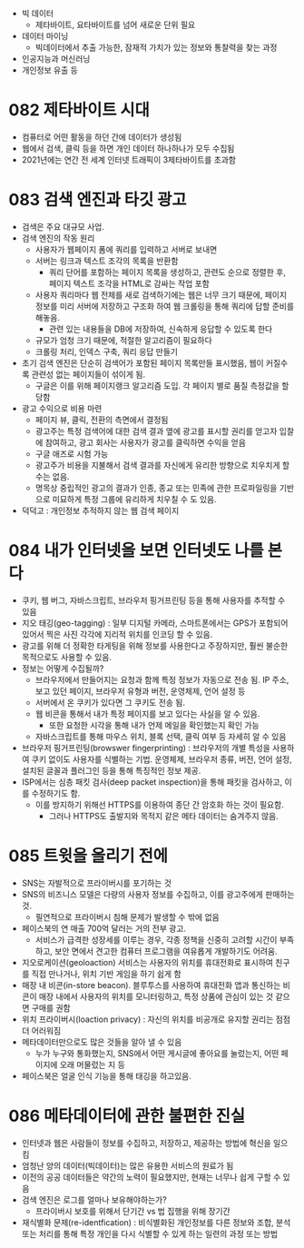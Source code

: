 - 빅 데이터
    - 제타바이트, 요타바이트를 넘어 새로운 단위 필요
- 데이터 마이닝
    - 빅데이터에서 추출 가능한, 잠재적 가치가 있는 정보와 통찰력을 찾는 과정
- 인공지능과 머신러닝
- 개인정보 유출 등

# 082 제타바이트 시대

- 컴퓨터로 어떤 활동을 하던 간에 데이터가 생성됨
- 웹에서 검색, 클릭 등을 하면 개인 데이터 하나하나가 모두 수집됨
- 2021년에는 연간 전 세계 인터넷 트래픽이 3제타바이트를 초과함

# 083 검색 엔진과 타깃 광고

- 검색은 주요 대규모 사업.
- 검색 엔진의 작동 원리
    - 사용자가 웹페이지 폼에 쿼리를 입력하고 서버로 보내면
    - 서버는 링크과 텍스트 조각의 목록을 반환함
        - 쿼리 단어를 포함하는 페이지 목록을 생성하고, 관련도 순으로 정렬한 후, 페이지 텍스트 조각을 HTML로 감싸는 작업 포함
    - 사용자 쿼리마다 웹 전체를 새로 검색하기에는 웹은 너무 크기 때문에, 페이지 정보를 미리 서버에 저장하고 구조화 하여 웹 크롤링을 통해 쿼리에 답할 준비를 해놓음.
        - 관련 있는 내용들을 DB에 저장하여, 신속하게 응답할 수 있도록 한다
    - 규모가 엄청 크기 때문에, 적절한 알고리즘이 필요하다
    - 크롤링 처리, 인덱스 구축, 쿼리 응답 만들기
- 초기 검색 엔진은 단순히 검색어가 포함된 페이지 목록만들 표시했음, 웹이 커질수록 관련성 없는 페이지들이 섞이게 됨.
    - 구글은 이를 위해 페이지랭크 알고리즘 도입. 각 페이지 별로 품질 측정값을 할당함
- 광고 수익으로 비용 마련
    - 페이지 뷰, 클릭, 전환의 측면에서 결정됨
    - 광고주는 특정 검색어에 대한 검색 결과 옆에 광고를 표시할 권리를 얻고자 입찰에 참여하고, 광고 회사는 사용자가 광고를 클릭하면 수익을 얻음
    - 구글 애즈로 시험 가능
    - 광고주가 비용을 지불해서 검색 결과를 자신에게 유리한 방향으로 치우치게 할 수는 없음.
    - 명목상 중립적인 광고의 결과가 인종, 종교 또는 민족에 관한 프로파일링을 기반으로 미묘하게 특정 그룹에 유리하게 치우칠 수 도 있음.
- 덕덕고 : 개인정보 추적하지 않는 웹 검색 페이지

# 084 내가 인터넷을 보면 인터넷도 나를 본다

- 쿠키, 웹 버그, 자바스크립트, 브라우저 핑거프린팅 등을 통해 사용자를 추적할 수 있음
- 지오 태깅(geo-tagging) : 일부 디지털 카메라, 스마트폰에서는 GPS가 포함되어있어서 찍은 사진 각각에 지리적 위치를 인코딩 할 수 있음.
- 광고를 위해 더 정확한 타게팅을 위해 정보를 사용한다고 주장하지만, 훨씬 불순한 목적으로도 사용할 수 있음.
- 정보는 어떻게 수집될까?
    - 브라우저에서 만들어지는 요청과 함께 특정 정보가 자동으로 전송 됨. IP 주소, 보고 있던 페이지, 브라우저 유형과 버전, 운영체제, 언어 설정 등
    - 서버에서 온 쿠키가 있다면 그 쿠키도 전송 됨.
    - 웹 비콘을 통해서 내가 특정 페이지를 보고 있다는 사실을 알 수 있음.
        - 또한 요청한 시각을 통해 내가 언제 메일을 확인했는지 확인 가능
    - 자바스크립트를 통해 마우스 위치, 블록 선택, 클릭 여부 등 자세히 알 수 있음
- 브라우저 핑거프린팅(browswer fingerprinting) : 브라우저의 개별 특성을 사용하여 쿠키 없이도 사용자를 식별하는 기법. 운영체제, 브라우저 종류, 버전, 언어 설정, 설치된 글꼴과 플러그인 등을 통해 특징적인 정보 제공.
- ISP에서는 심층 패킷 검사(deep packet inspection)을 통해 패킷을 검사하고, 이를 수정하기도 함.
    - 이를 방지하기 위해선 HTTPS를 이용하여 종단 간 암호화 하는 것이 필요함.
        - 그러나 HTTPS도 출발지와 목적지 같은 메타 데이터는 숨겨주지 않음.

# 085 트윗을 올리기 전에

- SNS는 자발적으로 프라이버시를 포기하는 것
- SNS의 비즈니스 모델은 다량의 사용자 정보를 수집하고, 이를 광고주에게 판매하는 것.
    - 필연적으로 프라이버시 침해 문제가 발생할 수 밖에 없음
- 페이스북의 연 매출 700억 달러는 거의 전부 광고.
    - 서비스가 급격한 성장세를 이루는 경우, 각종 정책을 신중히 고려할 시간이 부족하고, 보안 면에서 견고한 컴퓨터 프로그램을 여유롭게 개발하기도 어려움.
- 지오로케이션(geoloaction) 서비스는 사용자의 위치를 휴대전화로 표시하여 친구를 직접 만나거나, 위치 기반 게임을 하기 쉽게 함
- 매장 내 비콘(in-store beacon). 블루투스를 사용하여 휴대전화 앱과 통신하는 비콘이 매장 내에서 사용자의 위치를 모니터링하고, 특정 상품에 관심이 있는 것 같으면 구매를 권함
- 위치 프라이버시(loaction privacy) : 자신의 위치를 비공개로 유지할 권리는 점점 더 어러워짐
- 메타데이터만으로도 많은 것들을 알아 낼 수 있음
    - 누가 누구와 통화했는지, SNS에서 어떤 게시글에 좋아요를 눌렀는지, 어떤 페이지에 오래 머물렀는 지 등
- 페이스북은 얼굴 인식 기능을 통해 태깅을 하고있음.

# 086 메타데이터에 관한 불편한 진실

- 인터넷과 웹은 사람들이 정보를 수집하고, 저장하고, 제공하는 방법에 혁신을 일으킴
- 엄청난 양의 데이터(빅데이터)는 많은 유용한 서비스의 원료가 됨
- 이전의 공공 데이터들은 약간의 노력이 필요했지만, 현재는 너무나 쉽게 구할 수 있음
- 검색 엔진은 로그를 얼마나 보유해야하는가?
    - 프라이버시 보호를 위해서 단기간 vs 법 집행을 위해 장기간
- 재식별화 문제(re-identfication) : 비식별화된 개인정보를 다른 정보와 조합, 분석 또는 처리를 통해 특정 개인을 다시 식별할 수 있게 하는 일련의 과정 또는 방법